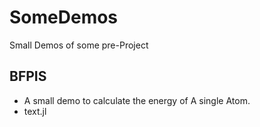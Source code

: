 # SomeDemos
Small Demos of some pre-Project

## BFPIS
- A small demo to calculate the energy of A single Atom.
- text.jl

